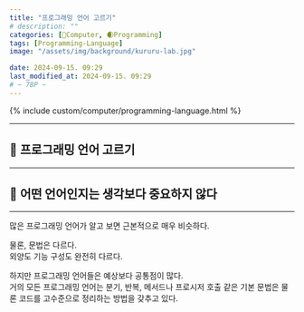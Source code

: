 ```yaml
---
title: "프로그래밍 언어 고르기"
# description: ""
categories: [💫Computer, 🌒Programming]
tags: [Programming-Language]
image: "/assets/img/background/kururu-lab.jpg"

date: 2024-09-15. 09:29
last_modified_at: 2024-09-15. 09:29
# ~ 78P ~
---
```


{% include custom/computer/programming-language.html %}

---

## 💫 프로그래밍 언어 고르기

---

## 💫 어떤 언어인지는 생각보다 중요하지 않다

---

많은 프로그래밍 언어가 알고 보면 근본적으로 매우 비슷하다.  

물론, 문법은 다르다.  
외양도 기능 구성도 완전히 다르다.  

하지만 프로그래밍 언어들은 예상보다 공통점이 많다.  
거의 모든 프로그래밍 언어는 분기, 반복, 메서드나 프로시저 호출 같은 기본 문법은 물론 코드를 고수준으로 정리하는 방법을 갖추고 있다.  
